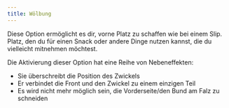 ```yaml
---
title: Wölbung
---
```


Diese Option ermöglicht es dir, vorne Platz zu schaffen wie bei einem Slip. Platz, den du für einen Snack oder andere Dinge nutzen kannst, die du vielleicht mitnehmen möchtest.

Die Aktivierung dieser Option hat eine Reihe von Nebeneffekten:

- Sie überschreibt die Position des Zwickels
- Er verbindet die Front und den Zwickel zu einem einzigen Teil
- Es wird nicht mehr möglich sein, die Vorderseite/den Bund am Falz zu schneiden


